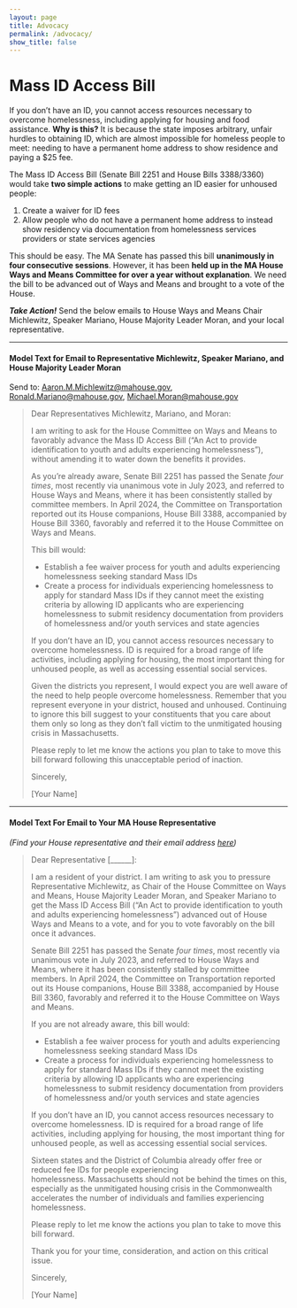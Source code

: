 ```yaml
---
layout: page
title: Advocacy
permalink: /advocacy/
show_title: false
---
```


# Mass ID Access Bill

If you don’t have an ID, you cannot access resources necessary to overcome homelessness, including applying for housing and food assistance. **Why is this?** It is because the state imposes arbitrary, unfair hurdles to obtaining ID, which are almost impossible for homeless people to meet: needing to have a permanent home address to show residence and paying a $25 fee.

The Mass ID Access Bill (Senate Bill 2251 and House Bills 3388/3360) would take **two simple actions** to make getting an ID easier for unhoused people:
1. Create a waiver for ID fees
2. Allow people who do not have a permanent home address to instead show residency via documentation from homelessness services providers or state services agencies

This should be easy. The MA Senate has passed this bill **unanimously in four consecutive sessions**. However, it has been **held up in the MA House Ways and Means Committee for over a year without explanation**. We need the bill to be advanced out of Ways and Means and brought to a vote of the House.

_**Take Action!**_ Send the below emails to House Ways and Means Chair Michlewitz, Speaker Mariano, House Majority Leader Moran, and your local representative.

---

#### Model Text for Email to Representative Michlewitz, Speaker Mariano, and House Majority Leader Moran

Send to: [Aaron.M.Michlewitz@mahouse.gov](mailto:Aaron.M.Michlewitz@mahouse.gov), [Ronald.Mariano@mahouse.gov](mailto:Ronald.Mariano@mahouse.gov), [Michael.Moran@mahouse.gov](mailto:Michael.Moran@mahouse.gov)

> Dear Representatives Michlewitz, Mariano, and Moran:
>
> I am writing to ask for the House Committee on Ways and Means to favorably advance the Mass ID Access Bill (“An Act to provide identification to youth and adults experiencing homelessness”), without amending it to water down the benefits it provides.
>
> As you’re already aware, Senate Bill 2251 has passed the Senate *four times*, most recently via unanimous vote in July 2023, and referred to House Ways and Means, where it has been consistently stalled by committee members. In April 2024, the Committee on Transportation reported out its House companions, House Bill 3388, accompanied by House Bill 3360, favorably and referred it to the House Committee on Ways and Means.
>
> This bill would:
>
> * Establish a fee waiver process for youth and adults experiencing homelessness seeking standard Mass IDs
> * Create a process for individuals experiencing homelessness to apply for standard Mass IDs if they cannot meet the existing criteria by allowing ID applicants who are experiencing homelessness to submit residency documentation from providers of homelessness and/or youth services and state agencies
>
> If you don’t have an ID, you cannot access resources necessary to overcome homelessness. ID is required for a broad range of life activities, including applying for housing, the most important thing for unhoused people, as well as accessing essential social services.
> 
> Given the districts you represent, I would expect you are well aware of the need to help people overcome homelessness. Remember that you represent everyone in your district, housed and unhoused. Continuing to ignore this bill suggest to your constituents that you care about them only so long as they don’t fall victim to the unmitigated housing crisis in Massachusetts.
>
> Please reply to let me know the actions you plan to take to move this bill forward following this unacceptable period of inaction.
>
> Sincerely,
>
> [Your Name]

---

#### Model Text For Email to Your MA House Representative

*(Find your House representative and their email address [here](https://malegislature.gov/Search/FindMyLegislator))*

> Dear Representative [______]:
> 
> I am a resident of your district. I am writing to ask you to pressure Representative Michlewitz, as Chair of the House Committee on Ways and Means, House Majority Leader Moran, and Speaker Mariano to get the Mass ID Access Bill (“An Act to provide identification to youth and adults experiencing homelessness”) advanced out of House Ways and Means to a vote, and for you to vote favorably on the bill once it advances.
> 
> Senate Bill 2251 has passed the Senate *four times*, most recently via unanimous vote in July 2023, and referred to House Ways and Means, where it has been consistently stalled by committee members. In April 2024, the Committee on Transportation reported out its House companions, House Bill 3388, accompanied by House Bill 3360, favorably and referred it to the House Committee on Ways and Means.
> 
> If you are not already aware, this bill would:
> 
> * Establish a fee waiver process for youth and adults experiencing homelessness seeking standard Mass IDs
> * Create a process for individuals experiencing homelessness to apply for standard Mass IDs if they cannot meet the existing criteria by allowing ID applicants who are experiencing homelessness to submit residency documentation from providers of homelessness and/or youth services and state agencies
> 
> If you don’t have an ID, you cannot access resources necessary to overcome homelessness. ID is required for a broad range of life activities, including applying for housing, the most important thing for unhoused people, as well as accessing essential social services.
> 
> Sixteen states and the District of Columbia already offer free or reduced fee IDs for people experiencing homelessness. Massachusetts should not be behind the times on this, especially as the unmitigated housing crisis in the Commonwealth accelerates the number of individuals and families experiencing homelessness.
> 
> Please reply to let me know the actions you plan to take to move this bill forward.
> 
> Thank you for your time, consideration, and action on this critical issue.
> 
> Sincerely,
> 
> [Your Name]